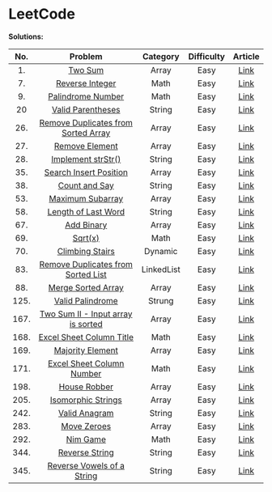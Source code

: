 # LeetCode


**Solutions:**

| No.   | Problem  | Category  | Difficulty | Article |
|:--------:|:-----------:|:---------:|:---------:|:---------:|
|1.|[Two Sum](https://leetcode.com/problems/reverse-string/description/) |Array |Easy |[Link](Array/1-Two-Sum.md)|
|7.|[Reverse Integer](https://leetcode.com/problems/reverse-integer/description/)|Math|Easy| [Link](/Math/7-Reverse-Integer.md)|
|9.|[Palindrome Number](https://leetcode.com/problems/palindrome-number/description/)|Math |Easy|[Link](/Math/9-Palindrome-Number.md)| 
|20|[Valid Parentheses](https://leetcode.com/problems/valid-parentheses/description/)|String| Easy|[Link](/String/20-Valid-Parentheses.md)|
|26.|[Remove Duplicates from Sorted Array](https://leetcode.com/problems/remove-duplicates-from-sorted-array/description/)|Array|Easy|[Link](/Array/26-Remove-Duplicates-from-Sorted-Array.md)|
|27.|[Remove Element](https://leetcode.com/problems/remove-element/description/)|Array|Easy|[Link](/Array/27-Remove-Element.md)|
|28.|[Implement strStr()](https://leetcode.com/problems/implement-strstr/description/)|String|Easy|[Link](String/28-Implement-strStr.md)|
|35.|[Search Insert Position](https://leetcode.com/problems/search-insert-position/)|Array|Easy|[Link](Array/35-Search-Insert-Position.md)|
|38.|[Count and Say](https://leetcode.com/problems/count-and-say/description/)|String|Easy|[Link](/String/38-Count-and-Say.md)|
|53.|[Maximum Subarray](https://leetcode.com/problems/maximum-subarray/description/)|Array|Easy|[Link](/Array/53-Maximum-Subarray.md)|
|58.|[Length of Last Word](https://leetcode.com/problems/length-of-last-word/description/)|String|Easy|[Link](/String/58-Length-of-Last-Word.md)|
|67.|[Add Binary](https://leetcode.com/problems/add-binary/description/)|Array|Easy|[Link](/Array/67-Add-Binary.md)|
|69.|[Sqrt(x)](https://leetcode.com/problems/sqrtx/description/)|Math|Easy|[Link](/Math/69-Sqrt-x.md)|
|70.|[Climbing Stairs](https://leetcode.com/problems/climbing-stairs/description/)|Dynamic|Easy|[Link](/Dynamic/70-Climbing-Stairs.md)|
|83.|[Remove Duplicates from Sorted List](https://leetcode.com/problems/remove-duplicates-from-sorted-list/description/)|LinkedList|Easy|[Link](/LinkedList/83-Remove-Duplicates-from-Sorted-List.md)|
|88.|[Merge Sorted Array](https://leetcode.com/problems/merge-sorted-array/description/)|Array|Easy|[Link](/Array/88-merge-sorted-array.md)|
|125.|[Valid Palindrome](https://leetcode.com/problems/valid-palindrome/description/)|Strung|Easy|[Link](/String/125-valid-palindrome.md)|
|167.|[Two Sum II - Input array is sorted](https://leetcode.com/problems/two-sum-ii-input-array-is-sorted/description/)|Array|Easy|[Link](/Array/167-Two-Sum-II-Input-array-is-sorted.md)|
|168.|[Excel Sheet Column Title](https://leetcode.com/problems/excel-sheet-column-number/description/)|Math|Easy|[Link](/Math/168-Excel-Sheet-Column-Title.md)|
|169.|[Majority Element](https://leetcode.com/problems/majority-element/description/)|Array|Easy|[Link](/Array/169-Majority-Element.md)|
|171.|[Excel Sheet Column Number](https://leetcode.com/problems/excel-sheet-column-number/description/)|Math|Easy|[Link](/Math/171-Excel-Sheet-Column-Number.md)|
|198.|[House Robber](https://leetcode.com/problems/house-robber/description/)|Array|Easy|[Link](/Array/198-House-Robber.md)|
|205.|[Isomorphic Strings](https://leetcode.com/problems/isomorphic-strings/description/)|Array|Easy|[Link](/Array/205-Isomorphic-Strings.md)|
|242.|[Valid Anagram](https://leetcode.com/problems/valid-anagram/description/)|String|Easy|[Link](/String/242-Valid-Anagram.md)|
|283.|[Move Zeroes](https://leetcode.com/problems/move-zeroes/description/)|Array|Easy|[Link](/Array/283-Move-Zeroes.md)|
|292.|[Nim Game](https://leetcode.com/problems/nim-game/description/)|Math|Easy|[Link](/Math/292-Nim-Game.md)|
|344.|[Reverse String](https://leetcode.com/problems/reverse-string/description/)|String |Easy|[Link](/String/344-Reverse-String.md)| 
|345.|[Reverse Vowels of a String](https://leetcode.com/problems/reverse-vowels-of-a-string/description/)|String |Easy|[Link](/String/345-Reverse-Vowels-of-a-String.md)| 
